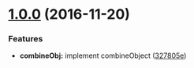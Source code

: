 <a name="1.0.0"></a>
# [1.0.0](https://github.com/TylorS/compare/327805e...v1.0.0) (2016-11-20)


### Features

* **combineObj:** implement combineObject ([327805e](https://github.com/TylorS/commit/327805e))



